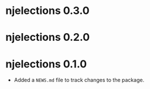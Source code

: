 # njelections 0.3.0

# njelections 0.2.0

# njelections 0.1.0

* Added a `NEWS.md` file to track changes to the package.
